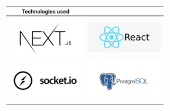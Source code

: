 
   




| Technologies used  | |
| ------------- | ------------- |
| <img src="/public/markdown/FAXymZJXIAkERod.jpg" alt="Alt text" title="Optional title" width="200">  | <img src="/public/markdown/react.png" alt="Alt text" title="Optional title" width="200">   |
| <img src="/public/markdown/socket.jpg" alt="Alt text" title="Optional title" width="200">  | <img src="/public/markdown/postgres-logo.png" alt="Alt text" title="Optional title" width="200">  |
